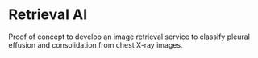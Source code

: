 # Retrieval AI
Proof of concept to develop an image retrieval service to classify pleural effusion and consolidation from chest X-ray images.
